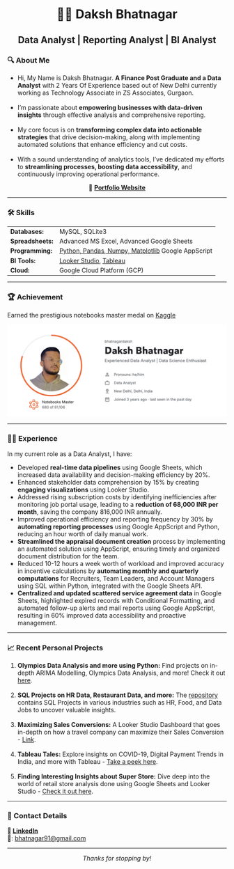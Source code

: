 <h1 align="center">🕵🏼 Daksh Bhatnagar</h1>

<h2 align="center">Data Analyst | Reporting Analyst | BI Analyst</h2>


<h3>🔍 About Me</h3>
<ul>
  <li>Hi, My Name is Daksh Bhatnagar. <strong>A Finance Post Graduate and a Data Analyst</strong> with 2 Years Of Experience based out of New Delhi currently working as Technology Associate in ZS Associates, Gurgaon. </li>
  <br>

  <li>I’m passionate about <strong>empowering businesses with data-driven insights</strong> through effective analysis and comprehensive reporting.</li>
  <br>
  <li>My core focus is on <strong>transforming complex data into actionable strategies</strong> that drive decision-making, along with implementing automated solutions that enhance efficiency and cut costs.</li>
  <br>
  <li>With a sound understanding of analytics tools, I’ve dedicated my efforts to <strong>streamlining processes, boosting data accessibility</strong>, and continuously improving operational performance.</li>
</ul>

<p align="center">
  💼 <a href="https://dakshbhatnagar.github.io"><strong>Portfolio Website</strong></a>
</p>

<hr>

<h3>🛠️ Skills</h3>
<table style="margin-left: auto; margin-right: auto;">
  <tr>
    <td><strong>Databases:</strong></td>
    <td>MySQL, SQLite3</td>
  </tr>
  <tr>
    <td><strong>Spreadsheets:</strong></td>
    <td>Advanced MS Excel, Advanced Google Sheets</td>
  </tr>

  
  <tr>
    <td><strong>Programming:</strong></td>
    <td><a href="https://github.com/dakshbhatnagar/projects"> Python, Pandas, Numpy, Matplotlib</a> Google AppScript</td>

  </tr>
  <tr>
    <td><strong>BI Tools:</strong></td>
    <td><a href="https://lookerstudio.google.com/reporting/cc4ee68d-2634-4110-8652-811626ea9b05/page/p_4qnx3lohhd">Looker Studio</a>, <a href="https://public.tableau.com/app/profile/daksh.bhatnagar/vizzes">Tableau</a></td>
  </tr>
  <tr>
    <td><strong>Cloud:</strong></td>
    <td>Google Cloud Platform (GCP)</td>
  </tr>
</table>
<hr>

<h3>🏆 Achievement</h3>

Earned the prestigious notebooks master medal on [Kaggle](https://www.kaggle.com/bhatnagardaksh)

![image](Kaggle.png)

<!-- ![Daksh's GitHub Stats](https://github-readme-stats.vercel.app/api?username=dakshbhatnagar&show_icons=true&theme=radical)-->

<hr>

<h3>👨‍💻 Experience</h3>
<p>In my current role as a Data Analyst, I have:</p>
<ul>
  <li>
    Developed <strong>real-time data pipelines</strong> using Google Sheets, which increased data availability and decision-making efficiency by 20%.
  </li>
  <li>
    Enhanced stakeholder data comprehension by 15% by creating <strong>engaging visualizations</strong> using Looker Studio.
  </li>
  <li>
    Addressed rising subscription costs by identifying inefficiencies after monitoring job portal usage, leading to a <strong>reduction of 68,000 INR per month</strong>, saving the company 816,000 INR annually.
  </li>
  <li>
    Improved operational efficiency and reporting frequency by 30% by <strong>automating reporting processes</strong> using Google AppScript and Python, reducing an hour worth of daily manual work.
  </li>
  <li>
    <strong>Streamlined the appraisal document creation</strong> process by implementing an automated solution using AppScript, ensuring timely and organized document distribution for the team.
  </li>
  <li>
    Reduced 10-12 hours a week worth of workload and improved accuracy in incentive calculations by <strong>automating monthly and quarterly computations</strong> for Recruiters, Team Leaders, and Account Managers using SQL within Python, integrated with the Google Sheets API.
  </li>
  <li>
  <strong>Centralized and updated scattered service agreement data</strong> in Google Sheets, highlighted expired records with Conditional Formatting, and automated follow-up alerts and mail reports using Google AppScript, resulting in 60% improved data accessibility and proactive management.
  </li>
</ul>

<hr>

<h3>📈 Recent Personal Projects</h3>
<ol>
  <li><strong>Olympics Data Analysis and more using Python:</strong> Find projects on in-depth ARIMA Modelling, Olympics Data Analysis, and more! Check it out <a href="https://github.com/dakshbhatnagar/projects">here</a>.</li>
<br>

  <li><strong>SQL Projects on HR Data, Restaurant Data, and more:</strong> The <a href="https://github.com/dakshbhatnagar/SQLProjects">repository</a> contains SQL Projects in various industries such as HR, Food, and Data Jobs to uncover valuable insights.</li>
<br>
  <li><strong>Maximizing Sales Conversions:</strong> A Looker Studio Dashboard that goes in-depth on how a travel company can maximize their Sales Conversion - <a href="https://lookerstudio.google.com/reporting/cc4ee68d-2634-4110-8652-811626ea9b05/page/p_4qnx3lohhd">Link</a>.</li>
<br>
  <li><strong>Tableau Tales:</strong> Explore insights on COVID-19, Digital Payment Trends in India, and more with Tableau - <a href="https://public.tableau.com/app/profile/daksh.bhatnagar">Take a peek here</a>.</li>
<br>
  <li><strong>Finding Interesting Insights about Super Store:</strong> Dive deep into the world of retail store analysis done using Google Sheets and Looker Studio - <a href="https://docs.google.com/spreadsheets/d/14h0UCZOhi1nQx7oT7DY8SYmqp3S0Y5UssEjkGAuVgXo/edit#gid=312503756">Check it out here</a>.</li>
</ol>

<hr>

<h3>📇 Contact Details</h3>
<p>
  <strong>🔗 <a href="https://www.linkedin.com/in/dakshb/">LinkedIn</a></strong><br>
  <span>📧: <a href="mailto:bhatnagar91@gmail.com">bhatnagar91@gmail.com</a></span>
</p>

<hr>

<i>
<p align="center">Thanks for stopping by!</p></i>
